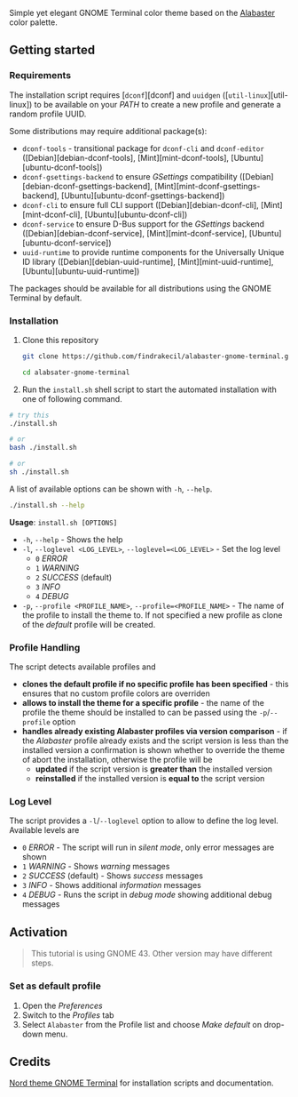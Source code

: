 Simple yet elegant GNOME Terminal color theme based on the [Alabaster](https://github.com/tonsky/vscode-theme-alabaster) color palette.

## Getting started

### Requirements

The installation script requires [`dconf`][dconf] and `uuidgen` ([`util-linux`][util-linux]) to be available on your _PATH_ to create a new profile and generate a random profile UUID.

Some distributions may require additional package(s):

- `dconf-tools` - transitional package for `dconf-cli` and `dconf-editor` ([Debian][debian-dconf-tools], [Mint][mint-dconf-tools], [Ubuntu][ubuntu-dconf-tools])
- `dconf-gsettings-backend` to ensure _GSettings_ compatibility ([Debian][debian-dconf-gsettings-backend], [Mint][mint-dconf-gsettings-backend], [Ubuntu][ubuntu-dconf-gsettings-backend])
- `dconf-cli` to ensure full CLI support ([Debian][debian-dconf-cli], [Mint][mint-dconf-cli], [Ubuntu][ubuntu-dconf-cli])
- `dconf-service` to ensure D-Bus support for the _GSettings_ backend ([Debian][debian-dconf-service], [Mint][mint-dconf-service], [Ubuntu][ubuntu-dconf-service])
- `uuid-runtime` to provide runtime components for the Universally Unique ID library ([Debian][debian-uuid-runtime], [Mint][mint-uuid-runtime], [Ubuntu][ubuntu-uuid-runtime])

The packages should be available for all distributions using the GNOME Terminal by default.

### Installation

1. Clone this repository
   ```sh
   git clone https://github.com/findrakecil/alabaster-gnome-terminal.git

   cd alabsater-gnome-terminal
   ```
2. Run the `install.sh` shell script to start the automated installation with one of following command.

```sh
# try this
./install.sh

# or
bash ./install.sh

# or
sh ./install.sh
```

A list of available options can be shown with `-h`, `--help`.

```sh
./install.sh --help
```

**Usage**: `install.sh [OPTIONS]`

- `-h`, `--help` - Shows the help
- `-l`, `--loglevel <LOG_LEVEL>`, `--loglevel=<LOG_LEVEL>` - Set the log level
  - `0` _ERROR_
  - `1` _WARNING_
  - `2` _SUCCESS_ (default)
  - `3` _INFO_
  - `4` _DEBUG_
- `-p`, `--profile <PROFILE_NAME>`, `--profile=<PROFILE_NAME>` - The name of the profile to install the theme to. If not specified a new profile as clone of the _default_ profile will be created.

### Profile Handling

The script detects available profiles and

- **clones the default profile if no specific profile has been specified** - this ensures that no custom profile colors are overriden
- **allows to install the theme for a specific profile** - the name of the profile the theme should be installed to can be passed using the `-p`/`--profile` option
- **handles already existing Alabaster profiles via version comparison** - if the _Alabaster_ profile already exists and the script version is less than the installed version a confirmation is shown whether to override the theme of abort the installation, otherwise the profile will be
  - **updated** if the script version is **greater than** the installed version
  - **reinstalled** if the installed version is **equal to** the script version

### Log Level

The script provides a `-l`/`--loglevel` option to allow to define the log level. Available levels are

- `0` _ERROR_ - The script will run in _silent mode_, only error messages are shown
- `1` _WARNING_ - Shows _warning_ messages
- `2` _SUCCESS_ (default) - Shows _success_ messages
- `3` _INFO_ - Shows additional _information_ messages
- `4` _DEBUG_ - Runs the script in _debug mode_ showing additional debug messages

## Activation

> This tutorial is using GNOME 43. Other version may have different steps.

### Set as default profile

1. Open the _Preferences_
2. Switch to the _Profiles_ tab
3. Select `Alabaster` from the Profile list and choose _Make default_ on drop-down menu.

## Credits

[Nord theme GNOME Terminal](https://github.com/nordtheme/gnome-terminal) for installation scripts and documentation.
